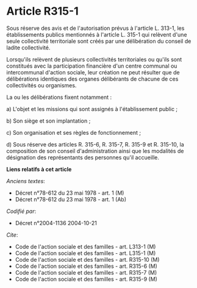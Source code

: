# Article R315-1

Sous réserve des avis et de l'autorisation prévus à l'article L. 313-1, les établissements publics mentionnés à l'article L.
315-1 qui relèvent d'une seule collectivité territoriale sont créés par une délibération du conseil de ladite collectivité.

Lorsqu'ils relèvent de plusieurs collectivités territoriales ou qu'ils sont constitués avec la participation financière d'un
centre communal ou intercommunal d'action sociale, leur création ne peut résulter que de délibérations identiques des organes
délibérants de chacune de ces collectivités ou organismes.

La ou les délibérations fixent notamment :

a) L'objet et les missions qui sont assignés à l'établissement public ;

b) Son siège et son implantation ;

c) Son organisation et ses règles de fonctionnement ;

d) Sous réserve des articles R. 315-6, R. 315-7, R. 315-9 et R. 315-10, la composition de son conseil d'administration ainsi
que les modalités de désignation des représentants des personnes qu'il accueille.

**Liens relatifs à cet article**

_Anciens textes_:

  - Décret n°78-612 du 23 mai 1978 - art. 1 (M)
  - Décret n°78-612 du 23 mai 1978 - art. 1 (Ab)

_Codifié par_:

  - Décret n°2004-1136 2004-10-21

_Cite_:

  - Code de l'action sociale et des familles - art. L313-1 (M)
  - Code de l'action sociale et des familles - art. L315-1 (M)
  - Code de l'action sociale et des familles - art. R315-10 (M)
  - Code de l'action sociale et des familles - art. R315-6 (M)
  - Code de l'action sociale et des familles - art. R315-7 (M)
  - Code de l'action sociale et des familles - art. R315-9 (M)
